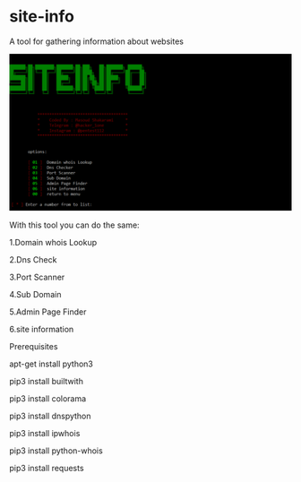 # site-info
A tool for gathering information about websites

![test_image_1](background.png)


With this tool you can do the same:

1.Domain whois Lookup

2.Dns Check

3.Port Scanner

4.Sub Domain

5.Admin Page Finder

6.site information


Prerequisites

apt-get install python3

pip3 install builtwith

pip3 install colorama

pip3 install dnspython

pip3 install ipwhois

pip3 install python-whois

pip3 install requests
